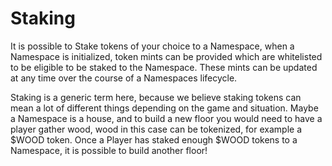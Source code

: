 # Staking

It is possible to Stake tokens of your choice to a Namespace, when a Namespace is initialized, token mints can be provided which are whitelisted to be eligible to be staked to the Namespace. These mints can be updated at any time over the course of a Namespaces lifecycle.

Staking is a generic term here, because we believe staking tokens can mean a lot of different things depending on the game and situation. Maybe a Namespace is a house, and to build a new floor you would need to have a player gather wood, wood in this case can be tokenized, for example a $WOOD token. Once a Player has staked enough $WOOD tokens to a Namespace, it is possible to build another floor!
